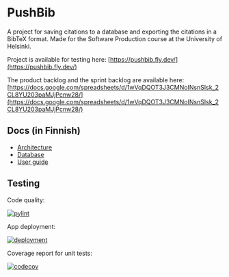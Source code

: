# PushBib
A project for saving citations to a database and exporting the citations in a BibTeX format. Made for the Software Production course at the University of Helsinki.

Project is available for testing here:
[https://pushbib.fly.dev/](https://pushbib.fly.dev/)

The product backlog and the sprint backlog are available here:
[https://docs.google.com/spreadsheets/d/1wVqDQOT3J3CMNoINsnSIsk_2CL8YU203paMJjPcnw28/](https://docs.google.com/spreadsheets/d/1wVqDQOT3J3CMNoINsnSIsk_2CL8YU203paMJjPcnw28/)

## Docs (in Finnish)

* [Architecture](/docs/Arkkitehtuuri.md)
* [Database](/docs/Tietokanta.md)
* [User guide](/docs/K%C3%A4ytt%C3%B6ohje.md)

## Testing
Code quality:

[![pylint](https://github.com/ThePushIT/PushBib/actions/workflows/pylint.yml/badge.svg?branch=main)](https://github.com/ThePushIT/PushBib/actions/workflows/pylint.yml)

App deployment:

[![deployment](https://github.com/ThePushIT/PushBib/actions/workflows/fly.yml/badge.svg?branch=main)](https://github.com/ThePushIT/PushBib/actions/workflows/fly.yml)

Coverage report for unit tests:

[![codecov](https://codecov.io/github/ThePushIT/PushBib/branch/main/graph/badge.svg?token=474EUUJAGC)](https://codecov.io/github/ThePushIT/PushBib)
